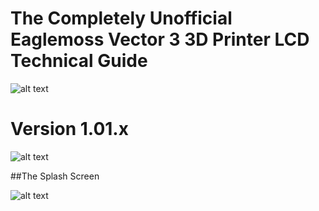 # The Completely Unofficial Eaglemoss Vector 3 3D Printer LCD Technical Guide

![alt text][logo]

[logo]: https://www.eaglemoss.com/uploads/141647767867724/original.png "Eaglemoss Vector 3 Firmware Technical Guide"

# Version 1.01.x

![alt text][lcd]

[lcd]: https://i2.wp.com/v3uc.com/wp-content/uploads/hm_bbpui/3439/3sdh017cme486uxe6o4y3q55e978cud6.jpg "The LCD fitted to the V3 printer"


##The Splash Screen

![alt text][splash]

[splash]: https://i2.wp.com/v3uc.com/wp-content/uploads/hm_bbpui/3439/3sdh017cme486uxe6o4y3q55e978cud6.jpg "The LCD Splash screen"


